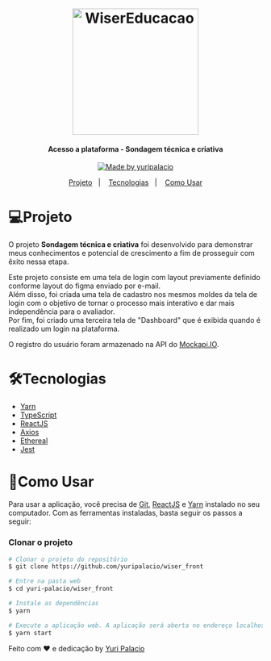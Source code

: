 <h1 align="center">
    <img alt="WiserEducacao" title="#WiserEducacao" src="https://wisereducacao.com/images/logo-wiser.png" width="250px" />
</h1>

<h4 align="center"> 
	Acesso a plataforma - Sondagem técnica e criativa
</h4>

<p align="center">	
  <a href="https://www.linkedin.com/in/yuripalacio/">
    <img alt="Made by yuripalacio" src="https://img.shields.io/badge/made%20by-yuripalacio-%2304D361">
  </a>
</p>

<p align="center">
  <a href="#projeto">Projeto</a>&nbsp;&nbsp;&nbsp;|&nbsp;&nbsp;&nbsp;
  <a href="#tecnologias">Tecnologias</a>&nbsp;&nbsp;&nbsp;|&nbsp;&nbsp;&nbsp;
  <a href="#como-usar">Como Usar</a>
</p>

# 💻Projeto

O projeto **Sondagem técnica e criativa** foi desenvolvido para demonstrar meus conhecimentos e potencial de crescimento a fim de prosseguir com êxito nessa etapa.<br />

Este projeto consiste em uma tela de login com layout previamente definido conforme layout do figma enviado por e-mail.<br />
Além disso, foi criada uma tela de cadastro nos mesmos moldes da tela de login com o objetivo de tornar o processo mais interativo e dar mais independência para o avaliador.<br />
Por fim, foi criado uma terceira tela de "Dashboard" que é exibida quando é realizado um login na plataforma.<br />

O registro do usuário foram armazenado na API do [Mockapi.IO](https://www.mockapi.io).

# 🛠Tecnologias

* [Yarn](https://yarnpkg.com/)
* [TypeScript](https://www.typescriptlang.org/)
* [ReactJS](https://reactjs.org/)
* [Axios](https://github.com/axios/axios)
* [Ethereal](https://ethereal.email/)
* [Jest](https://jestjs.io/)

#  🚀Como Usar

Para usar a aplicação, você precisa de [Git](https://git-scm.com), [ReactJS][reactjs] e [Yarn][yarn] instalado no seu computador. Com as ferramentas instaladas, basta seguir os passos a seguir:

### Clonar o projeto

```bash
# Clonar o projeto do repositório
$ git clone https://github.com/yuripalacio/wiser_front
```

```bash
# Entre na pasta web
$ cd yuri-palacio/wiser_front

# Instale as dependências
$ yarn

# Execute a aplicação web. A aplicação será aberta no endereço localhost na porta 3000
$ yarn start
```

Feito com ♥ e dedicação by [Yuri Palacio](https://www.linkedin.com/in/palacio/)

[reactjs]: https://reactjs.org
[typescript]: https://www.typescriptlang.org/
[yarn]: https://yarnpkg.com/
